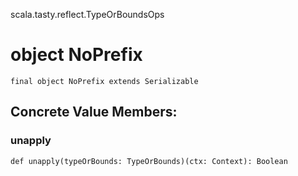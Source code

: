 scala.tasty.reflect.TypeOrBoundsOps
# object NoPrefix

<pre><code class="language-scala" >final object NoPrefix extends Serializable</pre></code>
## Concrete Value Members:
### unapply
<pre><code class="language-scala" >def unapply(typeOrBounds: TypeOrBounds)(ctx: Context): Boolean</pre></code>

